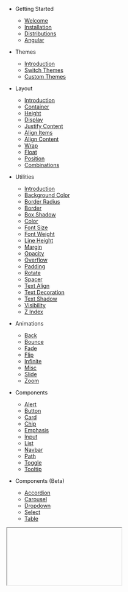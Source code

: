 * <span class="doc-heading">Getting Started</span>
  * [Welcome](README.md)
  * [Installation](getting-started/install.md)
  * [Distributions](getting-started/dist.md)
  * [Angular](getting-started/angular.md)

* <span class="doc-heading">Themes</span>
  * [Introduction](themes/intro.md)
  * [Switch Themes](themes/switch.md)
  * [Custom Themes](themes/custom.md)

* <span class="doc-heading">Layout</span>
  * [Introduction](layout/intro.md)
  * [Container](layout/container.md)
  * [Height](layout/height.md)
  * [Display](layout/display.md)
  * [Justify Content](layout/justify-content.md)
  * [Align Items](layout/align-items.md)
  * [Align Content](layout/align-content.md)
  * [Wrap](layout/wrap.md)
  * [Float](layout/float.md)
  * [Position](layout/position.md)
  * [Combinations](layout/combos.md)

* <span class="doc-heading">Utilities</span>
  * [Introduction](utilities/intro.md)
  * [Background Color](utilities/background-color.md)
  * [Border Radius](utilities/border-radius.md)
  * [Border](utilities/border.md)
  * [Box Shadow](utilities/box-shadow.md)
  * [Color](utilities/color.md)
  * [Font Size](utilities/font-size.md)
  * [Font Weight](utilities/font-weight.md)
  * [Line Height](utilities/line-height.md)
  * [Margin](utilities/margin.md)
  * [Opacity](utilities/opacity.md)
  * [Overflow](utilities/overflow.md)
  * [Padding](utilities/padding.md)
  * [Rotate](utilities/rotate.md)
  * [Spacer](utilities/spacer.md)
  * [Text Align](utilities/text-align.md)
  * [Text Decoration](utilities/text-decoration.md)
  * [Text Shadow](utilities/text-shadow.md)
  * [Visibility](utilities/visibility.md)
  * [Z Index](utilities/z-index.md)

* <span class="doc-heading">Animations</span>
  * [Back](animations/back.md)
  * [Bounce](animations/bounce.md)
  * [Fade](animations/fade.md)
  * [Flip](animations/flip.md)
  * [Infinite](animations/infinite.md)
  * [Misc](animations/misc.md)
  * [Slide](animations/slide.md)
  * [Zoom](animations/zoom.md)

* <span class="doc-heading">Components</span>
  * [Alert](components/alert.md)
  * [Button](components/button.md)
  * [Card](components/card.md)
  * [Chip](components/chip.md)
  * [Emphasis](components/emphasis.md)
  * [Input](components/input.md)
  * [List](components/list.md)
  * [Navbar](components/navbar.md)
  * [Path](components/path.md)
  * [Toggle](components/toggle.md)
  * [Tooltip](components/tooltip.md)

* <span class="doc-heading">Components (Beta)</span>
  * [Accordion](components-beta/accordion.md)
  * [Carousel](components-beta/carousel.md)
  * [Dropdown](components-beta/dropdown.md)
  * [Select](components-beta/select.md)
  * [Table](components-beta/table.md)

<iframe class="hide" onload="setHeadings()"></iframe>